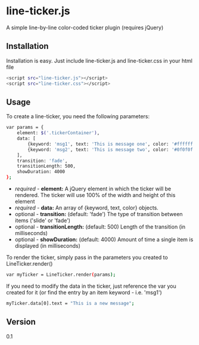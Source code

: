 line-ticker.js
=========

A simple line-by-line color-coded ticker plugin (requires jQuery)

Installation
------------
Installation is easy. Just include line-ticker.js and line-ticker.css in your html file
```sh
<script src="line-ticker.js"></script>
<script src="line-ticker.css"></script>
```

Usage
-----
To create a line-ticker, you need the following parameters:
```sh
var params = {
    element: $('.tickerContainer'),
    data: [
        {keyword: 'msg1', text: 'This is message one', color: '#ffffff'},
        {keyword: 'msg2', text: 'This is message two', color: '#0f0f0f'}
    ],
    transition: 'fade',
    transitionLength: 500,
    showDuration: 4000
};
```
- *required* - **element:** A jQuery element in which the ticker will be rendered. The ticker will use 100% of the width and height of this element
- *required* - **data:** An array of {keyword, text, color} objects.
- optional - **transition:** (default: 'fade') The type of transition between items ('slide' or 'fade')
- optional - **transitionLength:** (default: 500) Length of the transition (in milliseconds)
- optional - **showDuration:** (default: 4000) Amount of time a single item is displayed (in milliseconds)

To render the ticker, simply pass in the parameters you created to LineTicker.render()
```sh
var myTicker = LineTicker.render(params);
```
If you need to modify the data in the ticker, just reference the var you created for it (or find the entry by an item keyword - i.e. 'msg1')
```sh
myTicker.data[0].text = "This is a new message";
```

Version
----

0.1